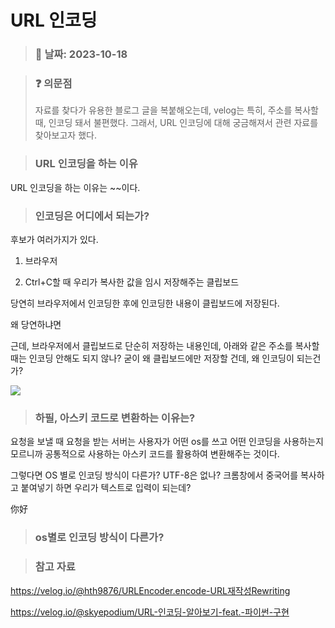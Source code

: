 # URL 인코딩

> ### :date: 날짜: 2023-10-18

> ### :question: 의문점
> 
> 자료를 찾다가 유용한 블로그 글을 복붙해오는데, velog는 특히, 주소를 복사할 때, 인코딩 돼서 불편했다. 그래서, URL 인코딩에 대해 궁금해져서 관련 자료를 찾아보고자 했다. 

> ### URL 인코딩을 하는 이유

URL 인코딩을 하는 이유는 ~~이다.

> ### 인코딩은 어디에서 되는가?

후보가 여러가지가 있다.

1. 브라우저

2. Ctrl+C할 때 우리가 복사한 값을 임시 저장해주는 클립보드

당연히 브라우저에서 인코딩한 후에 인코딩한 내용이 클립보드에 저장된다.

왜 당연하냐면 

근데, 브라우저에서 클립보드로 단순히 저장하는 내용인데, 아래와 같은 주소를 복사할 때는 인코딩 안해도 되지 않나? 굳이 왜 클립보드에만 저장할 건데, 왜 인코딩이 되는건가?

![](C:\Users\ganjisriver\AppData\Roaming\marktext\images\2023-10-18-20-05-25-image.png)

> ### 하필, 아스키 코드로 변환하는 이유는?

요청을 보낼 때 요청을 받는 서버는 사용자가 어떤 os를 쓰고 어떤 인코딩을 사용하는지 모르니까 공통적으로 사용하는 아스키 코드를 활용하여 변환해주는 것이다.

그렇다면 OS 별로 인코딩 방식이 다른가? UTF-8은 없나? 크롬창에서 중국어를 복사하고 붙여넣기 하면 우리가 텍스트로 입력이 되는데?

你好

> ### os별로 인코딩 방식이 다른가?

> ### 참고 자료

https://velog.io/@hth9876/URLEncoder.encode-URL재작성Rewriting

https://velog.io/@skyepodium/URL-인코딩-알아보기-feat.-파이썬-구현
